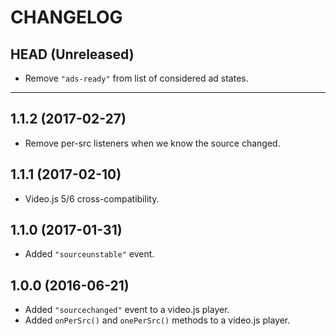 CHANGELOG
=========

## HEAD (Unreleased)
* Remove `"ads-ready"` from list of considered ad states.

--------------------

## 1.1.2 (2017-02-27)
* Remove per-src listeners when we know the source changed.

## 1.1.1 (2017-02-10)
* Video.js 5/6 cross-compatibility.

## 1.1.0 (2017-01-31)
* Added `"sourceunstable"` event.

## 1.0.0 (2016-06-21)
* Added `"sourcechanged"` event to a video.js player.
* Added `onPerSrc()` and `onePerSrc()` methods to a video.js player.

